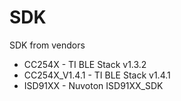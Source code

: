 SDK===SDK from vendors- CC254X - TI BLE Stack v1.3.2- CC254X_V1.4.1 - TI BLE Stack v1.4.1- ISD91XX - Nuvoton ISD91XX_SDK